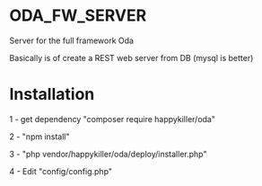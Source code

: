 # ODA_FW_SERVER
Server for the full framework Oda

Basically is of create a REST web server from DB (mysql is better) 

# Installation
1 - get dependency "composer require happykiller/oda"

2 - "npm install"

3 - "php vendor/happykiller/oda/deploy/installer.php"

4 - Edit "config/config.php"
